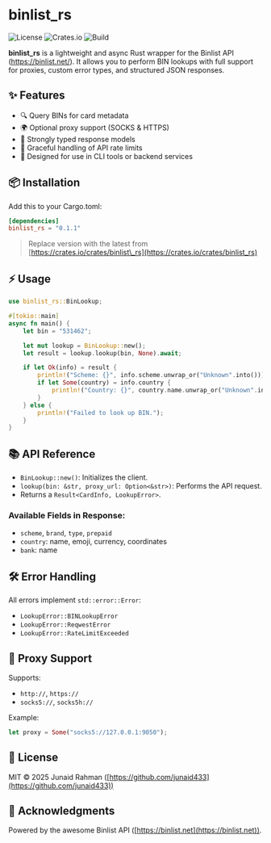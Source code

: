 # binlist_rs

![License](https://img.shields.io/crates/l/binlist_rs)
![Crates.io](https://img.shields.io/crates/v/binlist_rs)
![Build](https://img.shields.io/github/actions/workflow/status/Junaid433/binlist_rs/ci.yml?branch=master)

**binlist_rs** is a lightweight and async Rust wrapper for the Binlist API (https://binlist.net/). 
It allows you to perform BIN lookups with full support for proxies, custom error types, and structured JSON responses.

## ✨ Features

- 🔍 Query BINs for card metadata
- 🌍 Optional proxy support (SOCKS & HTTPS)
- 🔧 Strongly typed response models
- 🚫 Graceful handling of API rate limits
- 🧪 Designed for use in CLI tools or backend services

## 📦 Installation

Add this to your Cargo.toml:

```toml
[dependencies]
binlist_rs = "0.1.1"
````

> Replace version with the latest from [https://crates.io/crates/binlist\_rs](https://crates.io/crates/binlist_rs)

## ⚡️ Usage

```rust
use binlist_rs::BinLookup;

#[tokio::main]
async fn main() {
    let bin = "531462";

    let mut lookup = BinLookup::new();
    let result = lookup.lookup(bin, None).await;

    if let Ok(info) = result {
        println!("Scheme: {}", info.scheme.unwrap_or("Unknown".into()));
        if let Some(country) = info.country {
            println!("Country: {}", country.name.unwrap_or("Unknown".into()));
        }
    } else {
        println!("Failed to look up BIN.");
    }
}
```

## 📚 API Reference

* `BinLookup::new()`: Initializes the client.
* `lookup(bin: &str, proxy_url: Option<&str>)`: Performs the API request.
* Returns a `Result<CardInfo, LookupError>`.

### Available Fields in Response:

* `scheme`, `brand`, `type`, `prepaid`
* `country`: name, emoji, currency, coordinates
* `bank`: name

## 🛠 Error Handling

All errors implement `std::error::Error`:

* `LookupError::BINLookupError`
* `LookupError::ReqwestError`
* `LookupError::RateLimitExceeded`

## 🔐 Proxy Support

Supports:

* `http://`, `https://`
* `socks5://`, `socks5h://`

Example:

```rust
let proxy = Some("socks5://127.0.0.1:9050");
```

## 📄 License

MIT © 2025 Junaid Rahman ([https://github.com/junaid433](https://github.com/junaid433))

## 🧠 Acknowledgments

Powered by the awesome Binlist API ([https://binlist.net](https://binlist.net)).